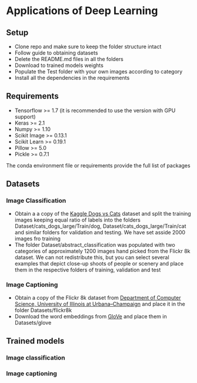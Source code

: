 # Applications of Deep Learning

## Setup
- Clone repo and make sure to keep the folder structure intact
- Follow guide to obtaining datasets
- Delete the README.md files in all the folders 
- Download to trained models weights
- Populate the Test folder with your own images according to category
- Install all the dependencies in the requirements 

## Requirements
- Tensorflow >= 1.7 (it is recommended to use the version with GPU support)
- Keras >= 2.1
- Numpy >= 1.10
- Scikit Image >= 0.13.1
- Scikit Learn >= 0.19.1
- Pillow >= 5.0
- Pickle >= 0.7.1

The conda environment file or requirements provide the full list of packages

## Datasets
### Image Classification

- Obtain a a copy of the [Kaggle Dogs vs Cats](https://www.kaggle.com/c/dogs-vs-cats) dataset and split the training images keeping equal ratio of labels into the folders Dataset/cats_dogs_large/Train/dog, Dataset/cats_dogs_large/Train/cat and similar folders for validation and testing. We have set asside 2000 images fro training
- The folder Dataset/abstract_classification was populated with two categories of approximately 1200 images hand picked from the Flickr 8k dataset. We can not redistribute this, but you can select several examples that depict close-up shoots of people or scenery and place them in the respective folders of training, validation and test

### Image Captioning
- Obtain a copy of the Flickr 8k dataset from [Department of Computer Science, University of Illinois at Urbana–Champaign](https://forms.illinois.edu/sec/1713398) and place it in the folder Datasets/flickr8k
- Download the word embeddings from [GloVe](https://nlp.stanford.edu/projects/glove/) and place them in Datasets/glove

## Trained models 

### Image classification
### Image captioning
